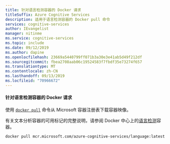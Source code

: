 ```yaml
---
title: 针对语言检测容器的 Docker 请求
titleSuffix: Azure Cognitive Services
description: 适用于语言检测容器的 Docker pull 命令
services: cognitive-services
author: IEvangelist
manager: nitinme
ms.service: cognitive-services
ms.topic: include
ms.date: 09/12/2019
ms.author: dapine
ms.openlocfilehash: 23669a5440799ff071b3a30e3e41ab5d49f212df
ms.sourcegitcommit: fbea2708aab06c19524583f7fbdf35e73274f657
ms.translationtype: MT
ms.contentlocale: zh-CN
ms.lasthandoff: 09/13/2019
ms.locfileid: "70966672"
---
```

#### <a name="docker-pull-for-the-language-detection-container"></a>针对语言检测容器的 Docker 请求

使用 [`docker pull`](https://docs.docker.com/engine/reference/commandline/pull/) 命令从 Microsoft 容器注册表下载容器映像。

有关文本分析容器的可用标记的完整说明，请参阅 Docker 中心上的[语言检测](https://go.microsoft.com/fwlink/?linkid=2018759)容器。

```
docker pull mcr.microsoft.com/azure-cognitive-services/language:latest
```
